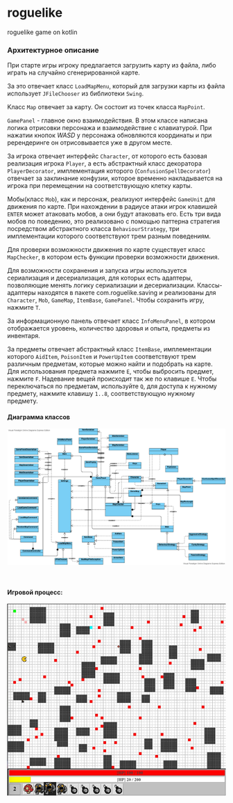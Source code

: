 # roguelike 
roguelike game on kotlin


### Архитектурное описание


При старте игры игроку предлагается загрузить карту из файла, либо играть на случайно сгенерированной карте. 

За это отвечает класс `LoadMapMenu`, который для загрузки карты из файла использует `JFileChooser` из библиотеки `Swing`.  

Kласс `Map` отвечает за карту. Он состоит из точек класса `MapPoint`.

`GamePanel` - главное окно взаимодействия. В этом классе написана логика отрисовки персонажа и взаимодействие с клавиатурой.
При нажатии кнопок *WASD* у персонажа обновляются координаты и при ререндеринге он отрисовывается уже в другом месте.

За игрока отвечает интерфейс `Character`, от которого есть базовая реализация игрока `Player`, а есть абстрактный класс
декоратора `PlayerDecorator`, имплементация которого (`ConfusionSpellDecorator`) отвечает за заклинание конфузии, которое
временно накладывается на игрока при перемещении на соответствующую клетку карты.

Мобы(класс `Mob`), как и персонаж, реализуют интерфейс `GameUnit` для движения по карте. При нахождении в радиусе атаки
игрок клавишей `ENTER` может атаковать мобов, а они будут атаковать его. Есть три вида мобов по поведению, это
реализовано с помощью паттерна стратегия посредством абстрактного класса `BehaviourStrategy`, три имплементации которого
соответствуют трем разным поведениям.

Для проверки возможности движения по карте существует класс `MapChecker`, в котором есть функции проверки возможности
движения.

Для возможности сохранения и запуска игры используется сериализация и десериализация, для которых есть адаптеры,
позволяющие менять логику сериализации и десериализации. Классы-адаптеры находятся в пакете com.roguelike.saving и
реализованы для `Character`, `Mob`, `GameMap`, `ItemBase`, `GamePanel`. Чтобы сохранить игру, нажмите `T`.

За информационную панель отвечает класс `InfoMenuPanel`, в котором отображается уровень, количество здоровья и опыта,
предметы из инвентаря.

За предметы отвечает абстрактный класс `ItemBase`, имплементации которого `AidItem`, `PoisonItem` и `PowerUpItem`
соответствуют трем различным предметам, которые можно найти и подобрать на карте. Для использования предмета нажмите `E`,
чтобы выбросить предмет, нажмите `F`. Надевание вещей происходит так же по клавише
 `E`. Чтобы переключаться по предметам, используйте `Q`, для доступа к нужному предмету,
нажмите клавишу `1..8`, соответствующую нужному предмету.

#### Диаграмма классов
![rogue classes](./src/main/kotlin/com/roguelike/docs/rogClasses.png)

&nbsp;
#### Игровой процесс:
![rogue classes](./src/main/kotlin/com/roguelike/docs/game_screen.jpg)